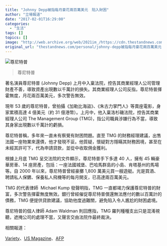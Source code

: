 ```yaml
---
title: "Johnny Depp被指每月豪花兩百萬美元　陷入財困"
author: "立場報道"
date: "2017-02-01T16:29:00"
categories:
  - "生活"
tags: []
topics: []
image: "http://web.archive.org/web/2021im_/https://cdn.thestandnews.com/media/photos/cache/jjj_IYDm4_1200x0.png"
original_url: "thestandnews.com/personal/johnny-depp被指每月豪花兩百萬美元-陷入財困"
---
```

![尊尼特普](http://web.archive.org/web/2021im_/https://cdn.thestandnews.com/media/photos/cache/jjj_IYDm4_1200x0.png)

> 尊尼特普

著名演員尊尼特普 (Johnny Depp) 上月中入稟法院，控告其商業經理人公司管理財產不善，導致資產出現數以千萬計的損失。其商業經理人公司反指，尊尼特普揮霍無度，月花兩百萬美元，多次警告無效。

現年 53 歲的尊尼特普，曾拍攝《加勒比海盜》、《朱古力掌門人》等賣座電影，身家累積高達 4 億美元（約 31 億港幣）。上月中，他入稟洛杉磯法院，控告其商業經理人公司 The Management Group (TMG)，指公司職員涉嫌行為不當，導致其身家出現數以千萬計的虧損。

尊尼特普稱，多年來一直未有察覺有財困問題。直至 TMG 的財務經理建議，出售法國一座物業來還債，他才發現不妥。他質疑，懷疑對方隱瞞其財務困境，甚至在未經其許可下，代為申請貸款，並從中收取佣金獲利。

根據上月底 TMG 呈交法院的文件顯示，尊尼特普手下多達 40 人，擁有 45 輛豪華房車、14 座房產，包括：一座法國城堡、巴哈馬群島的小島、肯塔基州的馬場等。自 2000 年以來，尊尼特普曾經豪擲 1,800 萬美元買一艘遊艇。光是買酒、聘請私人保鑣、保養私人飛機等的每月開支，已高達兩百萬美元。

TMG 的代表律師  Michael Kump 發聲明指，TMG 一直都竭力保護尊尼特普的財富，多次警告揮霍無度無效。銀行曾經催促尊尼特普償還無法應付的數以百萬計的債務，TMG 便提供貸款建議，協助他度過難關，避免陷入令人尷尬的財困處境。

尊尼特普的個人律師 Adam Waldman 則回應指，TMG 羅列種種支出只是混淆視聽，遮掩公司的處理不當，又聲言交由法院作最終裁決。

相關報道：

[Variety](http://web.archive.org/web/20210629010618/http://variety.com/2017/biz/news/johnny-depps-lavish-spending-financial-ruin-tmg-lawsuit-1201974792/)、[US Magazine](http://web.archive.org/web/20210629010618/http://www.usmagazine.com/celebrity-news/news/johnny-depp-sues-business-managers-for-25-million-over-gross-misconduct-w461147)、[AFP](http://web.archive.org/web/20210629010618/https://www.yahoo.com/news/johnny-depp-almost-ruined-lavish-spending-lawsuit-015347057.html)